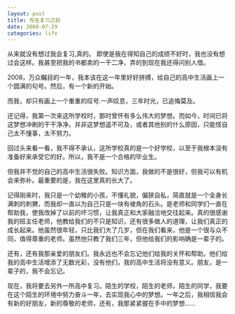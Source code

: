 ```yaml
---
layout: post
title: 写在复习之前
date: 2008-07-29  
categories: life
---
```

从来就没有想过我会复习,真的。
即使是我在得知自己的成绩不好时，我也没有想过会这样。我甚至把我的书都卖的一干二净，弄的到现在我还得问别人借。

<!--more-->

2008，万众瞩目的一年，我本该在这一年里好好拼搏，给自己的高中生活画上一个圆满的句号。然后，有一个新的开始。

而我，却只有画上一个重重的叹号.一声叹息，三年时光，已追悔莫及。

还记得，我第一次来这所学校时，那时曾怀有多么伟大的梦想。而如今，时间已将这梦想冲刷的干干净净。并非这梦想遥不可及，或者其他别的什么原因，只能怪自己太不懂事，太不努力。

回过头来看一看，我不得不承认，这所学校真的是一个好学校，以至于我根本没有准备好来承受它的好。所以，我不是一个合格的毕业生。

但我并不觉的自己的高中生活很失败。知识方面，我做的不是很好，但我可以有机会来弥补。最重要的是，我在这里真的长大了。

记得刚来时，我只是一个幼稚的小孩，不懂礼貌，偏狭自私，简直就是一个全身长满刺的刺猬，而我却一直以为自己只是一块有棱角的石头。是老师和同学们一直在帮助我，使我改掉了以前的坏习惯，让我真正和大家融洽地交往起来。真的很感谢我的班主任老师，他教给我们的不只是知识，还有很多做人的道理，让我们真正的成长起来。他虽然很年轻，只比我们大了几岁，但在我们看来，他是一个很与众不同，值得尊重的老师。虽然他只教了我们三年，但他给我们的影响确是一辈子的。

还有，还有我那亲爱的朋友们。我永远也不会忘记他们给我的关怀和帮助。他们给我的高中生活增添了无数光彩，没有他们，我的高中生活将没有意义。朋友，是一辈子的，我不会忘记。

现在，我将要去另外一所高中复习。陌生的学校，陌生的老师，陌生的同学，我要在这个陌生的环境中努力奋斗一年，去实现我心中的梦想。一年之后，我相信我会有新的好朋友，新的尊敬的老师，还有，我那紧紧握在手中的梦想……
